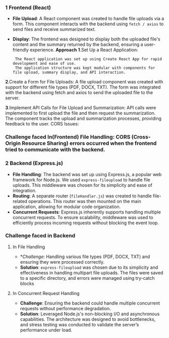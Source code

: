 ### 1 Frontend (React)
- **File Upload**: A React component was created to handle file uploads via a form. This component interacts with the backend using `fetch / axios` to send files and receive summarized text.
- **Display**: The frontend was designed to display both the uploaded file's content and the summary returned by the backend, ensuring a user-friendly experience.
**Approach**
**1**.Set Up a React Application:

       The React application was set up using Create React App for rapid development and ease of use.
       The application structure was kept modular with components for file upload, summary display, and API interaction.
 **2**.Create a Form for File Uploads:
        A file upload component was created with support for different file types (PDF, DOCX, TXT).
        The form was integrated with the backend using fetch and axios to send the uploaded file to the server.

 **3**.Implement API Calls for File Upload and Summarization:
         API calls were implemented to first upload the file and then request the summarization.
         The component tracks the upload and summarization processes, providing feedback to the user.
         CORS Issues:

 ###  Challenge faced In(Frontend) File Handling: CORS (Cross-Origin Resource Sharing) errors occurred when the frontend tried to communicate with the backend.

 
### 2 Backend (Express.js)
 - **File Handling**: The backend was set up using Express.js, a popular web framework for Node.js. We used `express-fileupload` to handle file uploads. This middleware was chosen for 
                      its simplicity and ease of integration.
- **Routing**: A separate router (`fileHandler.js`) was created to handle file-related operations. This router was then mounted on the main application, allowing for modular code 
                organization.
- **Concurrent Requests**: Express.js inherently supports handling multiple concurrent requests. To ensure scalability, middleware was used to efficiently process incoming requests 
                           without blocking the event loop.

### Challenge faced in Backend
 1. In File Handling
      - **Challenge*: Handling various file types (PDF, DOCX, TXT) and ensuring they were processed correctly.
      - **Solution**: `express-fileupload` was chosen due to its simplicity and effectiveness in handling multipart file uploads. The files were saved to a specific directory, and errors 
                       were managed using try-catch blocks
          
2. In Concurrent Request Handling
     - **Challenge**: Ensuring the backend could handle multiple concurrent requests without performance degradation.
     - **Solution**:  Leveraged Node.js's non-blocking I/O and asynchronous capabilities. The architecture was designed to avoid bottlenecks, and stress testing was conducted to 
                         validate  the server’s performance under load.
          

 
